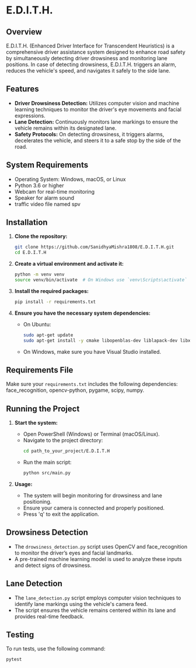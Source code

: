 # E.D.I.T.H.

## Overview
E.D.I.T.H. (Enhanced Driver Interface for Transcendent Heuristics) is a comprehensive driver assistance system designed to enhance road safety by simultaneously detecting driver drowsiness and monitoring lane positions. In case of detecting drowsiness, E.D.I.T.H. triggers an alarm, reduces the vehicle's speed, and navigates it safely to the side lane.

## Features
- **Driver Drowsiness Detection:** Utilizes computer vision and machine learning techniques to monitor the driver's eye movements and facial expressions.
- **Lane Detection:** Continuously monitors lane markings to ensure the vehicle remains within its designated lane.
- **Safety Protocols:** On detecting drowsiness, it triggers alarms, decelerates the vehicle, and steers it to a safe stop by the side of the road.

## System Requirements
- Operating System: Windows, macOS, or Linux
- Python 3.6 or higher
- Webcam for real-time monitoring
- Speaker for alarm sound
- traffic video file named spv


## Installation

1. **Clone the repository:**
    ```bash
    git clone https://github.com/SanidhyaMishra1808/E.D.I.T.H.git
    cd E.D.I.T.H
    ```

2. **Create a virtual environment and activate it:**
    ```bash
    python -m venv venv
    source venv/bin/activate  # On Windows use `venv\Scripts\activate`
    ```

3. **Install the required packages:**
    ```bash
    pip install -r requirements.txt
    ```

4. **Ensure you have the necessary system dependencies:**

   - On Ubuntu:
     ```bash
     sudo apt-get update
     sudo apt-get install -y cmake libopenblas-dev liblapack-dev libx11-dev libgtk-3-dev
     ```

   - On Windows, make sure you have Visual Studio installed.

## Requirements File

Make sure your `requirements.txt` includes the following dependencies:
face_recognition, opencv-python, pygame, scipy, numpy.


## Running the Project

1. **Start the system:**
    - Open PowerShell (Windows) or Terminal (macOS/Linux).
    - Navigate to the project directory:
      ```bash
      cd path_to_your_project/E.D.I.T.H
      ```
    - Run the main script:
      ```bash
      python src/main.py
      ```

2. **Usage:**
    - The system will begin monitoring for drowsiness and lane positioning.
    - Ensure your camera is connected and properly positioned.
    - Press 'q' to exit the application.

## Drowsiness Detection
- The `drowsiness_detection.py` script uses OpenCV and face_recognition to monitor the driver’s eyes and facial landmarks.
- A pre-trained machine learning model is used to analyze these inputs and detect signs of drowsiness.

## Lane Detection
- The `lane_detection.py` script employs computer vision techniques to identify lane markings using the vehicle's camera feed.
- The script ensures the vehicle remains centered within its lane and provides real-time feedback.

## Testing
To run tests, use the following command:
```bash
pytest
```
